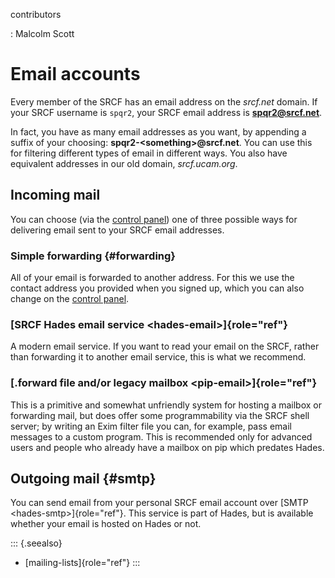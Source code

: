contributors

:   Malcolm Scott

Email accounts
==============

Every member of the SRCF has an email address on the *srcf.net* domain.
If your SRCF username is `spqr2`, your SRCF email address is
**<spqr2@srcf.net>**.

In fact, you have as many email addresses as you want, by appending a
suffix of your choosing: **spqr2-\<something\>\@srcf.net**. You can use
this for filtering different types of email in different ways. You also
have equivalent addresses in our old domain, *srcf.ucam.org*.

Incoming mail
-------------

You can choose (via the [control
panel](https://control.srcf.net/member)) one of three possible ways for
delivering email sent to your SRCF email addresses.

### Simple forwarding {#forwarding}

All of your email is forwarded to another address. For this we use the
contact address you provided when you signed up, which you can also
change on the [control panel](https://control.srcf.net/member).

### [SRCF Hades email service \<hades-email\>]{role="ref"}

A modern email service. If you want to read your email on the SRCF,
rather than forwarding it to another email service, this is what we
recommend.

### [.forward file and/or legacy mailbox \<pip-email\>]{role="ref"}

This is a primitive and somewhat unfriendly system for hosting a mailbox
or forwarding mail, but does offer some programmability via the SRCF
shell server; by writing an Exim filter file you can, for example, pass
email messages to a custom program. This is recommended only for
advanced users and people who already have a mailbox on pip which
predates Hades.

Outgoing mail {#smtp}
-------------

You can send email from your personal SRCF email account over
[SMTP \<hades-smtp\>]{role="ref"}. This service is part of Hades, but is
available whether your email is hosted on Hades or not.

::: {.seealso}
-   [mailing-lists]{role="ref"}
:::

